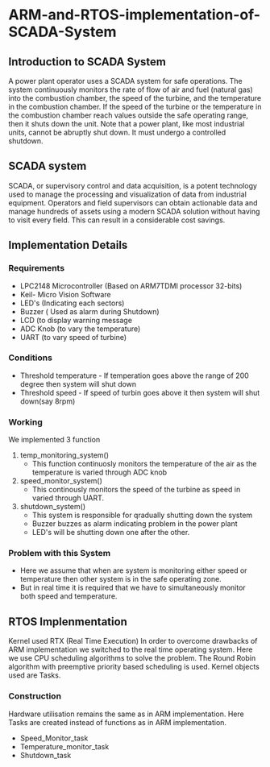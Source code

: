 # ARM-and-RTOS-implementation-of-SCADA-System
## Introduction to SCADA System
A power plant operator uses a SCADA system for safe operations. The system continuously monitors the rate of flow of air and fuel (natural gas) into the combustion chamber, the speed of the turbine, and the temperature in the combustion chamber. If the speed of the turbine or the temperature in the combustion chamber reach values outside the safe operating range, then it shuts down the unit. Note that a power plant, like most industrial units, cannot be abruptly shut down. It must undergo a controlled shutdown.

## SCADA system
SCADA, or supervisory control and data acquisition, is a potent technology used to manage the processing and visualization of data from industrial equipment. Operators and field supervisors can obtain actionable data and manage hundreds of assets using a modern SCADA solution without having to visit every field. This can result in a considerable cost savings.
<br>
## Implementation Details
### Requirements
* LPC2148 Microcontroller (Based on ARM7TDMI processor 32-bits)
* Keil- Micro Vision Software
* LED's (Indicating each sectors)
* Buzzer ( Used as alarm during Shutdown)
* LCD (to display warning message
* ADC Knob (to vary the temperature)
* UART (to vary speed of turbine)

### Conditions
* Threshold temperature - If temperation goes above the range of 200 degree then system will shut down
* Threshold speed - If speed of turbin goes above it then system will shut down(say 8rpm)

### Working
We implemented 3 function
1. temp_monitoring_system()
    - This function continuosly monitors the temperature of the air as the temperature is varied through ADC knob
2. speed_monitor_system()
    - This continously monitors the speed of the turbine as speed in varied through UART.
3. shutdown_system()
    - This system is responsible for qradually shutting down the system
    - Buzzer buzzes as alarm indicating problem in the power plant
    - LED's will be shutting down one after the other.

### Problem with this System
* Here we assume that when are system is monitoring either speed or temperature then other system is in the safe operating zone.
* But in real time it is required that we have to simultaneously monitor both  speed and temperature.

## RTOS Implenmentation
Kernel used RTX (Real Time Execution)
In order to overcome drawbacks of ARM implementation we switched to the real time operating system.
Here we use CPU scheduling algorithms to solve the problem. The Round Robin algorithm with preemptive priority based scheduling is used.
Kernel objects used are Tasks.

### Construction
Hardware utilisation remains the same as in ARM implementation.
Here Tasks are created instead of functions as in ARM implementation.

* Speed_Monitor_task
* Temperature_monitor_task
* Shutdown_task
